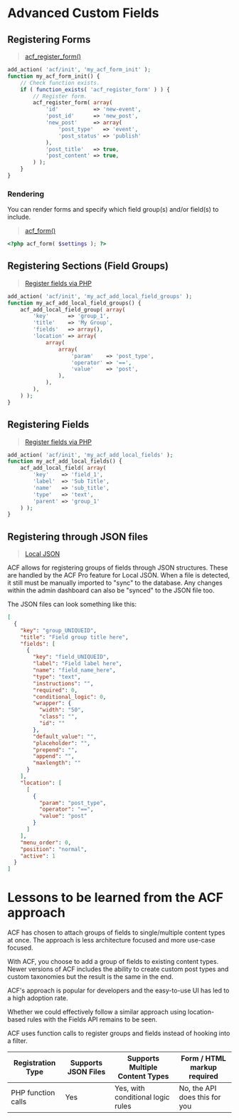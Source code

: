 # Advanced Custom Fields

## Registering Forms

> [acf\_register\_form()](https://www.advancedcustomfields.com/resources/acf_register_form/)

```php
add_action( 'acf/init', 'my_acf_form_init' );
function my_acf_form_init() {
	// Check function exists.
	if ( function_exists( 'acf_register_form' ) ) {
		// Register form.
		acf_register_form( array(
			'id'           => 'new-event',
			'post_id'      => 'new_post',
			'new_post'     => array(
				'post_type'   => 'event',
				'post_status' => 'publish'
			),
			'post_title'   => true,
			'post_content' => true,
		) );
	}
}
```

### Rendering

You can render forms and specify which field group(s) and/or field(s) to include.

> [acf\_form()](https://www.advancedcustomfields.com/resources/acf_form/)

```php
<?php acf_form( $settings ); ?>
```

## Registering Sections (Field Groups)

> [Register fields via PHP](https://www.advancedcustomfields.com/resources/register-fields-via-php/)

```php
add_action( 'acf/init', 'my_acf_add_local_field_groups' );
function my_acf_add_local_field_groups() {
	acf_add_local_field_group( array(
		'key'      => 'group_1',
		'title'    => 'My Group',
		'fields'   => array(),
		'location' => array(
			array(
				array(
					'param'    => 'post_type',
					'operator' => '==',
					'value'    => 'post',
				),
			),
		),
	) );
}
```

## Registering Fields

> [Register fields via PHP](https://www.advancedcustomfields.com/resources/register-fields-via-php/)

```php
add_action( 'acf/init', 'my_acf_add_local_fields' );
function my_acf_add_local_fields() {
	acf_add_local_field( array(
		'key'    => 'field_1',
		'label'  => 'Sub Title',
		'name'   => 'sub_title',
		'type'   => 'text',
		'parent' => 'group_1'
	) );
}
```

## Registering through JSON files

> [Local JSON](https://www.advancedcustomfields.com/resources/local-json/)

ACF allows for registering groups of fields through JSON structures. These are handled by the ACF Pro feature for Local
JSON. When a file is detected, it still must be manually imported to "sync" to the database. Any changes within the
admin dashboard can also be "synced" to the JSON file too.

The JSON files can look something like this:

```json
[
  {
    "key": "group_UNIQUEID",
    "title": "Field group title here",
    "fields": [
      {
        "key": "field_UNIQUEID",
        "label": "Field label here",
        "name": "field_name_here",
        "type": "text",
        "instructions": "",
        "required": 0,
        "conditional_logic": 0,
        "wrapper": {
          "width": "50",
          "class": "",
          "id": ""
        },
        "default_value": "",
        "placeholder": "",
        "prepend": "",
        "append": "",
        "maxlength": ""
      }
    ],
    "location": [
      [
        {
          "param": "post_type",
          "operator": "==",
          "value": "post"
        }
      ]
    ],
    "menu_order": 0,
    "position": "normal",
    "active": 1
  }
]
```

# Lessons to be learned from the ACF approach

ACF has chosen to attach groups of fields to single/multiple content types at once. The approach is less architecture
focused and more use-case focused.

With ACF, you choose to add a group of fields to existing content types. Newer versions of ACF includes the ability to
create custom post types and custom taxonomies but the result is the same in the end.

ACF's approach is popular for developers and the easy-to-use UI has led to a high adoption rate.

Whether we could effectively follow a similar approach using location-based rules with the Fields API remains to be
seen.

ACF uses function calls to register groups and fields instead of hooking into a filter.

| Registration Type  | Supports JSON Files | Supports Multiple Content Types   | Form / HTML markup required   |
|--------------------|---------------------|-----------------------------------|-------------------------------|
| PHP function calls | Yes                 | Yes, with conditional logic rules | No, the API does this for you |
